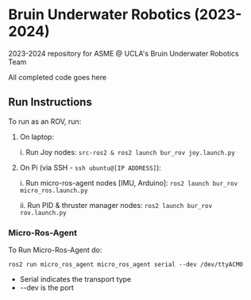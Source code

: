 
# Bruin Underwater Robotics (2023-2024)
2023-2024 repository for ASME @ UCLA's Bruin Underwater Robotics Team

All completed code goes here


## Run Instructions
To run as an ROV, run: 

1. On laptop:

   i. Run Joy nodes: `src-ros2 & ros2 launch bur_rov joy.launch.py`

2. On Pi (via SSH - `ssh ubuntu@[IP ADDRESS]`):

   i. Run micro-ros-agent nodes [IMU, Arduino]: `ros2 launch bur_rov micro_ros.launch.py`

   ii. Run PID & thruster manager nodes: `ros2 launch bur_rov rov.launch.py`

### Micro-Ros-Agent
To Run Micro-Ros-Agent do:

```
ros2 run micro_ros_agent micro_ros_agent serial --dev /dev/ttyACM0
```

- Serial indicates the transport type
- --dev is the port
